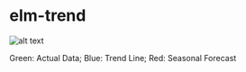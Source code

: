 # elm-trend

![alt text](https://github.com/ggb/elm-trend/blob/master/trends.png "Trend line and seasonal trends")

Green: Actual Data; Blue: Trend Line; Red: Seasonal Forecast
